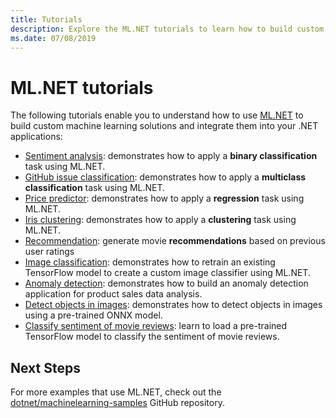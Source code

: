 ```yaml
---
title: Tutorials
description: Explore the ML.NET tutorials to learn how to build custom AI solutions and integrate them into your .NET applications.
ms.date: 07/08/2019
---
```

# ML.NET tutorials

The following tutorials enable you to understand how to use [ML.NET](../index.yml) to build custom machine learning solutions and integrate them into your .NET applications:

- [Sentiment analysis](sentiment-analysis.md): demonstrates how to apply a **binary classification** task using ML.NET.
- [GitHub issue classification](github-issue-classification.md): demonstrates how to apply a **multiclass classification** task using ML.NET.
- [Price predictor](predict-prices.md): demonstrates how to apply a **regression** task using ML.NET.
- [Iris clustering](iris-clustering.md): demonstrates how to apply a **clustering** task using ML.NET.
- [Recommendation](movie-recommendation.md): generate movie **recommendations** based on previous user ratings
- [Image classification](image-classification.md): demonstrates how to retrain an existing TensorFlow model to create a custom image classifier using ML.NET.
- [Anomaly detection](sales-anomaly-detection.md): demonstrates how to build an anomaly detection application for product sales data analysis.
- [Detect objects in images](object-detection-onnx.md): demonstrates how to detect objects in images using a pre-trained ONNX model.
- [Classify sentiment of movie reviews](text-classification-tf.md): learn to load a pre-trained TensorFlow model to classify the sentiment of movie reviews.

## Next Steps

For more examples that use ML.NET, check out the [dotnet/machinelearning-samples](https://github.com/dotnet/machinelearning-samples) GitHub repository.
